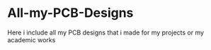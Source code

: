 # All-my-PCB-Designs
Here i include all my PCB designs that i made for my projects or my academic works

